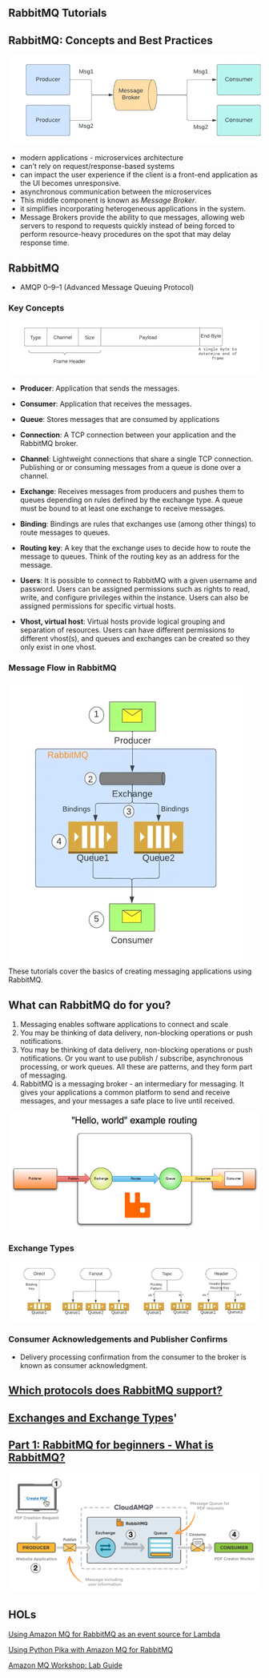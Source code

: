 ## RabbitMQ Tutorials
## RabbitMQ: Concepts and Best Practices
![image](../../images/rabbitmq_2.webp)
* modern applications - microservices architecture 
* can’t rely on request/response-based systems
* can impact the user experience if the client is a front-end application as the UI becomes unresponsive.
* asynchronous communication between the microservices
* This middle component is known as _Message Broker_.
* it simplifies incorporating heterogeneous applications in the system.
* Message Brokers provide the ability to que messages, allowing web servers to respond to requests quickly instead of being forced to perform resource-heavy procedures on the spot that may delay response time.

## RabbitMQ
* AMQP 0–9–1 (Advanced Message Queuing Protocol)
### Key Concepts
![message](../../images/rabbitmq_4.webp)

* **Producer**: Application that sends the messages.

* **Consumer**: Application that receives the messages.

* **Queue**: Stores messages that are consumed by applications

* **Connection**: A TCP connection between your application and the RabbitMQ broker.

* **Channel**: Lightweight connections that share a single TCP connection. Publishing or or consuming messages from a queue is done over a channel.

* **Exchange**: Receives messages from producers and pushes them to queues depending on rules defined by the exchange type. A queue must be bound to at least one exchange to receive messages.

* **Binding**: Bindings are rules that exchanges use (among other things) to route messages to queues.

* **Routing key**: A key that the exchange uses to decide how to route the message to queues. Think of the routing key as an address for the message.

* **Users**: It is possible to connect to RabbitMQ with a given username and password. Users can be assigned permissions such as rights to read, write, and configure privileges within the instance. Users can also be assigned permissions for specific virtual hosts.

* **Vhost, virtual host**: Virtual hosts provide logical grouping and separation of resources. Users can have different permissions to different vhost(s), and queues and exchanges can be created so they only exist in one vhost.
### Message Flow in RabbitMQ
![messageflow](../../images/rabbitmq_3.webp)
These tutorials cover the basics of creating messaging applications using RabbitMQ.

## What can RabbitMQ do for you?

1. Messaging enables software applications to connect and scale
2. You may be thinking of data delivery, non-blocking operations or push notifications.
3. You may be thinking of data delivery, non-blocking operations or push notifications. Or you want to use publish / subscribe, asynchronous processing, or work queues. All these are patterns, and they form part of messaging.
4. RabbitMQ is a messaging broker - an intermediary for messaging. It gives your applications a common platform to send and receive messages, and your messages a safe place to live until received.

![rabbitmq](../../images/rabbitmq.png)

### Exchange Types
![exchangetype](../../images/rabbitmq_5.webp)
### Consumer Acknowledgements and Publisher Confirms
* Delivery processing confirmation from the consumer to the broker is known as consumer acknowledgment.

## [Which protocols does RabbitMQ support?](https://www.rabbitmq.com/protocols.html)

## [Exchanges and Exchange Types](https://www.rabbitmq.com/tutorials/amqp-concepts.html#exchanges)'

## [Part 1: RabbitMQ for beginners - What is RabbitMQ?](https://www.cloudamqp.com/blog/part1-rabbitmq-for-beginners-what-is-rabbitmq.html)
![image](../../images/rabbitmq-beginners-updated.png)

## HOLs
[Using Amazon MQ for RabbitMQ as an event source for Lambda](https://aws.amazon.com/blogs/compute/using-amazon-mq-for-rabbitmq-as-an-event-source-for-lambda/#:~:text=RabbitMQ%20is%20an%20open%2Dsource,service%20to%20a%20fulfillment%20service.)

[Using Python Pika with Amazon MQ for RabbitMQ](https://docs.aws.amazon.com/amazon-mq/latest/developer-guide/amazon-mq-rabbitmq-pika.html)

[Amazon MQ Workshop: Lab Guide](https://github.com/aws-samples/amazon-mq-workshop)